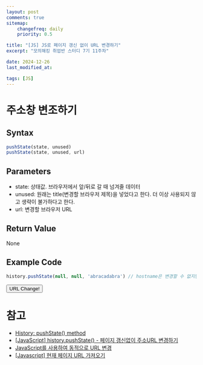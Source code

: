 ```yaml
---
layout: post
comments: true
sitemap:
    changefreq: daily
    priority: 0.5

title: "[JS] JS로 페이지 갱신 없이 URL 변경하기"
excerpt: "모의해킹 취업반 스터디 7기 11주차"

date: 2024-12-26
last_modified_at: 

tags: [JS]
---
```


# 주소창 변조하기
## Syntax
```js
pushState(state, unused)
pushState(state, unused, url)
```

## Parameters
* state: 상태값. 브라우저에서 앞/뒤로 갈 때 넘겨줄 데이터
* unused: 원래는 title(변경할 브라우저 제목)을 넣었다고 한다. 더 이상 사용되지 않고 생략이 불가하다고 한다.
* url: 변경할 브라우저 URL

## Return Value
None

## Example Code
```js
history.pushState(null, null, 'abracadabra') // hostname은 변경할 수 없지만 pathname은 변경할 수 있다
```

<button onclick="changeURL()">URL Change!</button>
<script>
    function changeURL() {
        console.log(location.pathname);
        if (location.pathname == 'abracadabra') {
            history.pushState(null, null, '');
        } else {
            history.pushState(null, null, 'abracadabra');
        }
    }
</script>

# 참고
* [History: pushState() method](https://developer.mozilla.org/en-US/docs/Web/API/History/pushState)
* [[JavaScript] history.pushState() - 페이지 갱신없이 주소URL 변경하기](https://mine-it-record.tistory.com/439)
* [JavaScript를 사용하여 동적으로 URL 변경](https://www.tempmail.us.com/ko/javascript/%ED%8E%98%EC%9D%B4%EC%A7%80%EB%A5%BC-%EB%8B%A4%EC%8B%9C-%EB%A1%9C%EB%93%9C%ED%95%98%EC%A7%80-%EC%95%8A%EA%B3%A0-javascript%EC%97%90%EC%84%9C-url-%EC%88%98%EC%A0%95)
* [[Javascript] 현재 페이지 URL 가져오기](https://hianna.tistory.com/464)